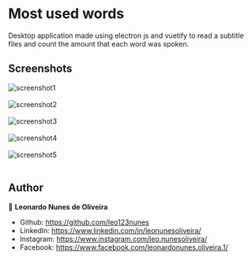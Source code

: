# Most used words
Desktop application made using electron js and vuetify to read a subtitle files and count the amount that each word was spoken. 

## Screenshots
![screenshot1](https://user-images.githubusercontent.com/53942734/143719459-d29b8284-3940-4741-8c01-fbc8968b41cf.png)<br></br>
![screenshot2](https://user-images.githubusercontent.com/53942734/143719460-0aac981f-a7ac-43b4-92b6-69adc4ec2880.png)<br></br>
![screenshot3](https://user-images.githubusercontent.com/53942734/143719462-a6cce274-14cc-4ccd-8009-b2e30fc27656.png)<br></br>
![screenshot4](https://user-images.githubusercontent.com/53942734/143719467-af1fa220-140e-4d25-b22c-a18d6ff7d8a8.png)<br></br>
![screenshot5](https://user-images.githubusercontent.com/53942734/143719469-848b6ee4-438b-405f-8c94-70c1aee48c35.png)<br></br>

## Author

👤 **Leonardo Nunes de Oliveira**

* Github: https://github.com/leo123nunes
* LinkedIn: https://www.linkedin.com/in/leonunesoliveira/
* Instagram: https://www.instagram.com/leo.nunesoliveira/
* Facebook: https://www.facebook.com/leonardonunes.oliveira.1/



